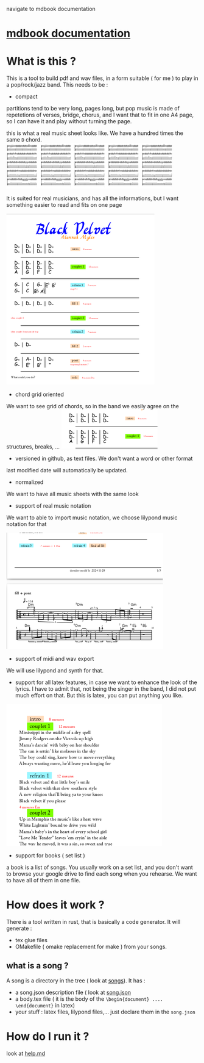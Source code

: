 navigate to mdbook documentation
# [mdbook documentation](https://laurentcarrie.github.io/legendary-memory/)

# What is this ?

This is a tool to build pdf and wav files, in a form suitable ( for me ) to play in a pop/rock/jazz band.
This needs to be :

- compact

partitions tend to be very long, pages long, but pop music is made of repetetions of verses, bridge, chorus, and I want
that to fit in one A4 page, so I can have it and play without turning the page.

this is what a real music sheet looks like. We have a hundred times the same `D` chord.
![alt text](doc/real-music-sheet2.png)

It is suited for real musicians, and has all the informations, but I want something easier to read
and fits on one page

![alt text](doc/doc1.png)

- chord grid oriented

We want to see grid of chords, so in the band we easily agree on the structures, breaks, ...
![alt text](doc/doc2.png)

- versioned in github, as text files. We don't want a word or other format

last modified date will automatically be updated.

- normalized

We want to have all music sheets with the same look

- support of real music notation

We want to able to import music notation, we choose lilypond music notation for that

![alt text](doc/doc3.png)


- support of midi and wav export

We will use lilypond and synth for that.

- support for all latex features, in case we want to enhance the look of the lyrics. I have to admit that,
not being the singer in the band, I did not put much effort on that.
But this is latex, you can put anything you like.

![alt text](doc/doc4.png)

- support for books ( set list )

a book is a list of songs. You usually work on a set list, and you don't want to browse your google drive to
find each song when you rehearse. We want to have all of them in one file.


# How does it work ?

There is a tool written in rust, that is basically a code generator. It will generate :
- tex glue files
- OMakefile ( omake replacement for make )
from your songs.

## what is a song ?

A song is a directory in the tree ( look at [songs](songs)). It has :
- a song.json description file ( look at [song.json](songs/alannah_myles/black_velvet/song.json)
- a body.tex file ( it is the body of the `\begin{document} .... \end{document}` in latex)
- your stuff : latex files, lilypond files,... just declare them in the `song.json`

# How do I run it ?

look at [help.md](help.md)
